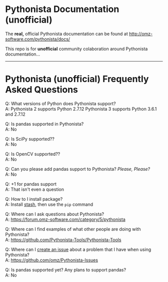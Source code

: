 # Pythonista Documentation (unofficial)

The __real,__ official Pythonista documentation can be found at http://omz-software.com/pythonista/docs/

This repo is for __unofficial__ community colaboration around Pythonista documentation...

---

# Pythonista (unofficial) Frequently Asked Questions

Q: What versions of Python does Pythonista support?<br/>
A: Pythonista 2 supports Python 2.7.12
   Pythonista 3 supports Python 3.6.1 and 2.7.12

Q: Is pandas supported in Pythonista?<br/>
A: No

Q: Is SciPy supported??<br/>
A: No

Q: Is OpenCV supported??<br/>
A: No

Q: Can you please add pandas support to Pythonista?  _Please, Please?_<br/>
A: No

Q: +1 for pandas support<br/>
A: That isn't even a question

Q: How to I install <xxxxx> package?<br/>
A: Install [stash](https://github.com/ywangd/stash), then use the `pip` command

Q: Where can I ask questions about Pythonista?<br/>
A: https://forum.omz-software.com/category/5/pythonista

Q: Where can I find examples of what other people are doing with Pythonista?<br/>
A: https://github.com/Pythonista-Tools/Pythonista-Tools

Q: Where can I [create an issue](https://github.com/omz/Pythonista-Issues/issues/new) about a problem that I have when using Pythonista?<br/>
A: https://github.com/omz/Pythonista-Issues

Q: Is pandas supported yet?  Any plans to support pandas?<br/>
A: No
